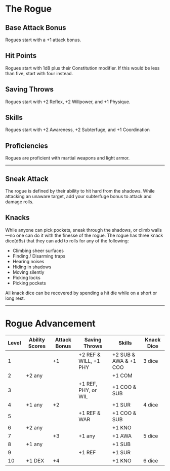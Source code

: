 # The Rogue
## Base Attack Bonus
Rogues start with a +1 attack bonus.
## Hit Points
Rogues start with 1d8 plus their Constitution modifier. If this would be less than five, start with four instead.
## Saving Throws
Rogues start with +2 Reflex, +2 Willpower, and +1 Physique.
## Skills
Rogues start with +2 Awareness, +2 Subterfuge, and +1 Coordination
## Proficiencies
Rogues are proficient with martial weapons and light armor.
________
## Sneak Attack
The rogue is defined by their ability to hit hard from the shadows. While attacking an unaware target, add your subterfuge bonus to attack and damage rolls.
## Knacks
While anyone can pick pockets, sneak through the shadows, or climb walls—no one can do it with the finesse of the rogue. The rogue has three knack dice(d6s) that they can add to rolls for any of the following:
+ Climbing sheer surfaces
+ Finding / Disarming traps
+ Hearing noises
+ Hiding in shadows
+ Moving silently
+ Picking locks
+ Picking pockets

All knack dice can be recovered by spending a hit die while on a short or long rest.
_____________
# Rogue Advancement

| Level | Ability Scores | Attack Bonus | Saving Throws         | Skills                | Knack Dice |
| ----- | -------------- | ------------ | --------------------- | --------------------- | ---------- |
| 1     |                | +1           | +2 REF & WILL, +1 PHY | +2 SUB & AWA & +1 COO | 3 dice     |
| 2     | +2 any         |              |                       | +1 COM                |            |
| 3     |                |              | +1 REF, PHY, or WIL   | +1 COO & SUB          |            |
| 4     | +1 any         | +2           |                       | +1 SUR                | 4 dice     |
| 5     |                |              | +1 REF & WAR          | +1 COO & SUB          |            |
| 6     | +2 any         |              |                       | +1 KNO                |            |
| 7     |                | +3           | +1 any                | +1 AWA                | 5 dice     |
| 8     | +1 any         |              |                       | +1 SUB                |            |
| 9     |                |              | +1 REF                | +1 SUR                |            |
| 10    | +1 DEX         | +4           |                       | +1  KNO               | 6 dice     |
